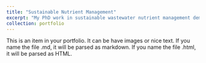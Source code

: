 ```yaml
---
title: "Sustainable Nutrient Management"
excerpt: "My PhD work in sustainable wastewater nutrient management demonstrated the potential economic and environmental benefits of using bioextractive macroalgae aquaculture to substitute advanced wastewater treatment technologies and provided guidance and support for future efforts regarding macroalgae bioextraction. Additionally, my work established a framework that has been used to support further research into nutrient recovery from wastewater and macroalgae-based climate change solutions. <br/><img src='/images/Projects_sustainable.jpg'>"
collection: portfolio
---
```


This is an item in your portfolio. It can be have images or nice text. If you name the file .md, it will be parsed as markdown. If you name the file .html, it will be parsed as HTML. 
